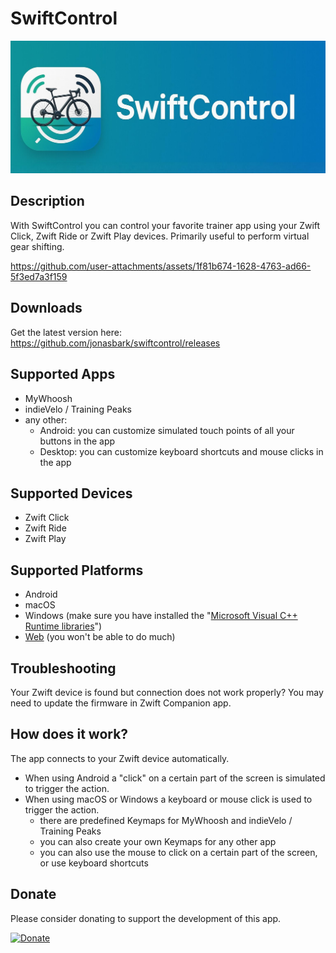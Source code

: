 # SwiftControl

<img src="logo.jpg" alt="SwiftControl Logo"/>

## Description

With SwiftControl you can control your favorite trainer app using your Zwift Click, Zwift Ride or Zwift Play devices. Primarily useful to perform virtual gear shifting.


https://github.com/user-attachments/assets/1f81b674-1628-4763-ad66-5f3ed7a3f159




## Downloads
Get the latest version here: https://github.com/jonasbark/swiftcontrol/releases

## Supported Apps
- MyWhoosh
- indieVelo / Training Peaks
- any other: 
  - Android: you can customize simulated touch points of all your buttons in the app
  - Desktop: you can customize keyboard shortcuts and mouse clicks in the app

## Supported Devices
- Zwift Click
- Zwift Ride
- Zwift Play

## Supported Platforms
- Android
- macOS
- Windows (make sure you have installed the "[Microsoft Visual C++ Runtime libraries](https://learn.microsoft.com/en-us/cpp/windows/latest-supported-vc-redist?view=msvc-170)")
- [Web](https://jonasbark.github.io/swiftcontrol/) (you won't be able to do much)

## Troubleshooting
Your Zwift device is found but connection does not work properly? You may need to update the firmware in Zwift Companion app.

## How does it work?
The app connects to your Zwift device automatically. 

- When using Android a "click" on a certain part of the screen is simulated to trigger the action.
- When using macOS or Windows a keyboard or mouse click is used to trigger the action. 
  - there are predefined Keymaps for MyWhoosh and indieVelo / Training Peaks
  - you can also create your own Keymaps for any other app
  - you can also use the mouse to click on a certain part of the screen, or use keyboard shortcuts

## Donate
Please consider donating to support the development of this app. 

[![Donate](https://img.shields.io/badge/Donate-PayPal-green.svg)](https://paypal.me/boni)

